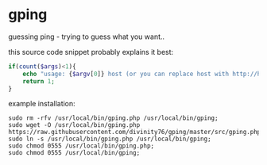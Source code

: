 # gping
guessing ping - trying to guess what you want..

this source code snippet probably explains it best: 

```php
if(count($args)<1){
    echo "usage: {$argv[0]} host (or you can replace host with http://host for port 80, or https://host for port 443, or ssh host for port 22, etc)\n";
    return 1;
}
```

example installation: 
```
sudo rm -rfv /usr/local/bin/gping.php /usr/local/bin/gping;
sudo wget -O /usr/local/bin/gping.php https://raw.githubusercontent.com/divinity76/gping/master/src/gping.php;
sudo ln -s /usr/local/bin/gping.php /usr/local/bin/gping;
sudo chmod 0555 /usr/local/bin/gping.php;
sudo chmod 0555 /usr/local/bin/gping;
```

